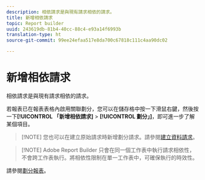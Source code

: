 ```yaml
---
description: 相依請求是與現有請求相依的請求。
title: 新增相依請求
topic: Report builder
uuid: 243619db-81b4-40cc-88c4-e93a14f6993b
translation-type: ht
source-git-commit: 99ee24efaa517e8da700c67818c111c4aa90dc02

---
```



# 新增相依請求

相依請求是與現有請求相依的請求。

若報表已在報表表格內啟用關聯劃分，您可以在儲存格中按一下滑鼠右鍵，然後按一下&#x200B;**[!UICONTROL 「新增相依請求]** > **[!UICONTROL 劃分」]**，即可進一步了解某個項目。

> [!NOTE] 您也可以在建立原始請求時新增劃分請求。請參閱[建立資料請求](/help/analyze/report-builder/data-requests/t-create-a-data-request.md)。

> [!NOTE] Adobe Report Builder 只會在同一個工作表中執行請求相依性，不會跨工作表執行。將相依性限制在單一工作表中，可確保執行的時效性。

請參閱[劃分報表](/help/analyze/reports-analytics/reports-customize/breakdowns.md)。
